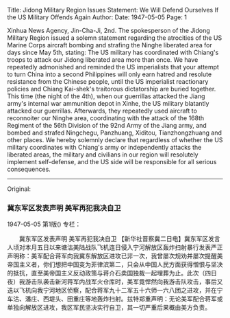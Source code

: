 Title: Jidong Military Region Issues Statement: We Will Defend Ourselves If the US Military Offends Again
Author:
Date: 1947-05-05
Page: 1

Xinhua News Agency, Jin-Cha-Ji, 2nd. The spokesperson of the Jidong Military Region issued a solemn statement regarding the atrocities of the US Marine Corps aircraft bombing and strafing the Ninghe liberated area for days since May 5th, stating: The US military has coordinated with Chiang's troops to attack our Jidong liberated area more than once. We have repeatedly admonished and reminded the US imperialists that your attempt to turn China into a second Philippines will only earn hatred and resolute resistance from the Chinese people, until the US imperialist reactionary policies and Chiang Kai-shek's traitorous dictatorship are buried together. This time (the night of the 4th), when our guerrillas attacked the Jiang army's internal war ammunition depot in Xinhe, the US military blatantly attacked our guerrillas. Afterwards, they repeatedly used aircraft to reconnoiter our Ninghe area, coordinating with the attack of the 168th Regiment of the 56th Division of the 92nd Army of the Jiang army, and bombed and strafed Ningchegu, Panzhuang, Xiditou, Tianzhongzhuang and other places. We hereby solemnly declare that regardless of whether the US military coordinates with Chiang's army or independently attacks the liberated areas, the military and civilians in our region will resolutely implement self-defense, and the US side will be responsible for all serious consequences.



<hr /> 

Original: 


### 冀东军区发表声明  美军再犯我决自卫

1947-05-05
第1版()
专栏：

　　冀东军区发表声明
    美军再犯我决自卫
    【新华社晋察冀二日电】冀东军区发言人顷对本月五日以来塘沽美陆战队飞机连日侵入宁河解放区轰炸扫射暴行发表严正声明称：美军配合蒋军向我冀东解放区进攻已非一次，我曾屡次规劝并屡次提醒美帝国主义者，你们想把中国变为菲律滨第二，只会从中国人民方面获得憎恨与坚决的抵抗，直至美帝国主义反动政策与蒋介石卖国独裁一起埋葬为止。此次（四日夜）我游击队袭击新河蒋军内战军火仓库时，美军竟悍然向我游击队攻击，事后又迭以飞机向我宁河地区侦察，配合蒋军九十二军五十六师一六八团之进攻，并在宁车沽、潘庄、西堤头、田重庄等地轰炸扫射。兹特郑重声明：无论美军配合蒋军或单独向解放区进攻，我区军民坚决实行自卫，其一切严重后果概由美方负责。
